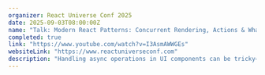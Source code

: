 ```yaml
---
organizer: React Universe Conf 2025
date: 2025-09-03T08:00:00Z
name: "Talk: Modern React Patterns: Concurrent Rendering, Actions & What's Next"
completed: true
link: "https://www.youtube.com/watch?v=I3AsmAWWGEs"
websiteLink: "https://www.reactuniverseconf.com"
description: "Handling async operations in UI components can be tricky—flickering pending states, inefficient state updates, and unstable interfaces are common issues. Modern React patterns address these challenges through concurrent rendering and React 19 Actions, offering more predictable async workflows and reusable patterns."
---
```

